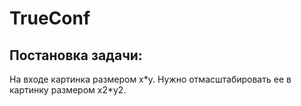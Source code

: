 # TrueConf
## Постановка задачи: 
На входе картинка размером x*y. Нужно отмасштабировать ее в картинку размером х2\*y2.
